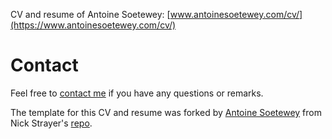CV and resume of Antoine Soetewey: [www.antoinesoetewey.com/cv/](https://www.antoinesoetewey.com/cv/)

# Contact

Feel free to [contact me](https://www.antoinesoetewey.com/contact/) if you have any questions or remarks.

The template for this CV and resume was forked by [Antoine Soetewey](https://www.antoinesoetewey.com/) from Nick Strayer's [repo](https://github.com/nstrayer/cv).